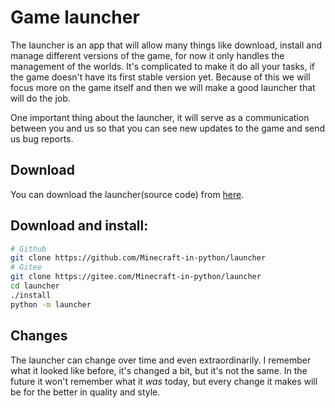 # Game launcher
The launcher is an app that will allow many things like download, install and
manage different versions of the game, for now it only handles the management of the worlds.
It's complicated to make it do all your tasks, if the game doesn't have its first stable
version yet. Because of this we will focus more on the game itself and then we will make a
good launcher that will do the job.

One important thing about the launcher, it will serve as a communication between you and us
so that you can see new updates to the game and send us bug reports. 

## Download
You can download the launcher(source code) from [here](https://github.com/Minecraft-in-python/launcher).

## Download and install:
```bash
# Github
git clone https://github.com/Minecraft-in-python/launcher
# Gitee
git clone https://gitee.com/Minecraft-in-python/launcher
cd launcher
./install
python -m launcher
```

## Changes
The launcher can change over time and even extraordinarily.
I remember what it looked like before, it's changed a bit, but it's not the same.
In the future it won't remember what it *was* today, but every change it
makes will be for the better in quality and style.